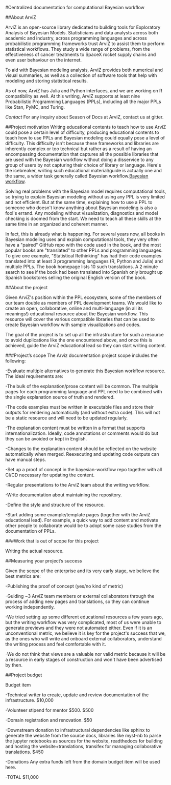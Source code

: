 #Centralized documentation for computational Bayesian workflow

##About ArviZ


ArviZ is an open-source library dedicated to building tools for Exploratory Analysis of Bayesian Models. Statisticians and data analysts across both academic and industry, across programming languages and across probabilistic programming frameworks trust ArviZ to assist them to perform statistical workflows. They study a wide range of problems, from the effectiveness of cancer treatments to SpaceX rocket supply chains and even user behaviour on the internet.

To aid with Bayesian modeling analysis, ArviZ provides both numerical and visual summaries, as well as a collection of software tools that help with modeling and storing statistical results.

As of now, ArviZ has Julia and Python interfaces, and we are working on R compatibility as well. 
At this writing, ArviZ supports at least nine Probabilistic Programming Languages (PPLs), including all the major PPLs like Stan, PyMC, and Turing.

*Contact*
For any inquiry about Season of Docs at ArviZ, contact us at gitter.

##Project motivation
Writing educational contents to teach how to use ArviZ  could pose a certain level of difficulty, producing educational contents to teach how to use PPLs and Bayesian modeling could equally pose a level of difficulty. This difficulty isn't because these frameworks and libraries are inherently complex or too technical but rather as a result of having an encompassing documentation that captures all the possible libraries that are used with the Bayesian workflow without doing a disservice to any group of users by not capturing their choice of library or language. Here's the icebreaker, writing such educational material/guide is actually one and the same, a wider task generally called Bayesian workflow.[Bayesian workflow](https://arxiv.org/abs/2011.01808).


Solving real problems with the Bayesian model requires computational tools, so trying to explain Bayesian modeling without using any PPL is very limited and not efficient. But at the same time, explaining how to use a PPL to someone who doesn't know anything about Bayesian modeling is also a fool's errand. Any modeling without visualization, diagnostics and model checking is doomed from the start. We need to teach all these skills at the same time in an organized and coherent manner.

In fact, this is already what is happening. For several years now, all books in Bayesian modeling uses and explain computational tools, they very often have a "paired" GitHub repo with the code used in the book, and the most popular books are "translated" to other PPLs and programming languages. To give one example, "Statistical Rethinking" has had their code examples translated into at least 3 programming languages (R, Python and Julia) and multiple PPLs. The book homepage lists 10 such translations. A 2 minute search to see if the book had been translated into Spanish only brought up Spanish bookstores selling the original English version of the book.

##About the project

Given ArviZ's position within the PPL ecosystem, some of the members of our team double as members of PPL development teams. We would like to create an open, collaborative, online and multi-language (in all its meanings!) educational resource about the Bayesian workflow. This resource will cover the various compatible libraries that can be used to create Bayesian workflow with sample visualizations and codes.

The goal of the project is to set up all the infrastructure for such a resource to avoid duplications like the one encountered above, and once this is achieved, guide the ArviZ educational lead so they can start writing content.

###Project’s scope
The Arviz documentation project scope includes the following:

-Evaluate multiple alternatives to generate this Bayesian workflow resource. The ideal requirements are:

-The bulk of the explanation/prose content will be common. The multiple pages for each programming language and PPL need to be combined with the single explanation source of truth and rendered.

-The code examples must be written in executable files and store their outputs for rendering automatically (and without extra code). This will not be a static resource and will need to be updated regularly.

-The explanation content must be written in a format that supports internationalization. Ideally, code annotations or comments would do but they can be avoided or kept in English.

-Changes to the explanation content should be reflected on the website automatically when merged. Reexecuting and updating code outputs can have manual steps.

-Set up  a proof of concept in the bayesian-workflow repo together with all CI/CD necessary for updating the content.

-Regular presentations to the ArviZ team about the writing workflow.

-Write documentation about maintaining the repository.

-Define the style and structure of the resource.

-Start adding some example/template pages (together with the ArviZ educational lead). For example, a quick way to add content and motivate other people to collaborate would be to adopt some case studies from the documentation of PPLs.

 ###Work that is out of scope for this project

Writing the actual resource.

##Measuring your project’s success

Given the scope of the enterprise and its very early stage, we believe the best metrics are:

-Publishing the proof of concept (yes/no kind of metric)

-Guiding ~3 ArviZ team members or external collaborators through the process of adding new pages and translations, so they can continue working independently.

-We tried setting up some different educational resources a few years ago, but the writing workflow was very complicated, most of us were unable to generate previews and they were not automated either. Even if it is an unconventional metric, we believe it is key for the project's success that we, as the ones who will write and onboard external collaborators, understand the writing process and feel comfortable with it.

-We do not think that views are a valuable nor valid metric because it will be a resource in early stages of construction and won't have been advertised by then.

##Project budget

Budget item

-Technical writer to create, update and review documentation of the infrastructure.
$10,000

-Volunteer stipend for mentor $500.
 $500

-Domain registration and renovation.
$50

-Downstream donation to infrastructural dependencies like sphinx to generate the website from the source docs, libraries like myst-nb to parse the jupyter notebooks as  sources for the website, readthedocs for building and hosting the website+translations, transifex for managing collaborative translations. 
 $450
 
-Donations
 Any extra funds left from the domain budget item will be used here.


-TOTAL 
$11,000

